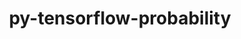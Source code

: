 ---
title: "py-tensorflow-probability"
layout: cache
categories: [package, develop-2024-11-10]
meta: {"versions": ["0.23.0"], "compilers": ["gcc@=13.2.0"], "oss": ["ubuntu24.04"], "platforms": ["linux"], "targets": ["aarch64", "x86_64_v3"], "stacks": ["ml-linux-aarch64-cpu", "ml-linux-aarch64-cuda", "ml-linux-x86_64-cpu", "ml-linux-x86_64-cuda", "ml-linux-x86_64-rocm", "root"], "num_specs": 2, "num_specs_by_stack": {"ml-linux-aarch64-cpu": 1, "root": 2, "ml-linux-aarch64-cuda": 1, "ml-linux-x86_64-cpu": 1, "ml-linux-x86_64-rocm": 1, "ml-linux-x86_64-cuda": 1}}
spec_details: [{"hash": "quai6lpjkp7r23lqdlgbbtoysao6zbcp", "compiler": "gcc@=13.2.0", "versions": ["0.23.0"], "os": "ubuntu24.04", "platform": "linux", "target": "aarch64", "variants": ["build_system=generic", "~py-jax", "~py-tensorflow"], "stacks": ["ml-linux-aarch64-cpu", "root", "ml-linux-aarch64-cuda"], "size": "-", "tarball": "https://binaries.spack.io/develop-2024-11-10/build_cache/linux-ubuntu24.04-aarch64/gcc-13.2.0/py-tensorflow-probability-0.23.0/linux-ubuntu24.04-aarch64-gcc-13.2.0-py-tensorflow-probability-0.23.0-quai6lpjkp7r23lqdlgbbtoysao6zbcp.spack"}, {"hash": "ybiebpgq5riiaakncwvtwcmpyj643tf7", "compiler": "gcc@=13.2.0", "versions": ["0.23.0"], "os": "ubuntu24.04", "platform": "linux", "target": "x86_64_v3", "variants": ["build_system=generic", "~py-jax", "~py-tensorflow"], "stacks": ["ml-linux-x86_64-cpu", "ml-linux-x86_64-rocm", "ml-linux-x86_64-cuda", "root"], "size": "-", "tarball": "https://binaries.spack.io/develop-2024-11-10/build_cache/linux-ubuntu24.04-x86_64_v3/gcc-13.2.0/py-tensorflow-probability-0.23.0/linux-ubuntu24.04-x86_64_v3-gcc-13.2.0-py-tensorflow-probability-0.23.0-ybiebpgq5riiaakncwvtwcmpyj643tf7.spack"}]
---